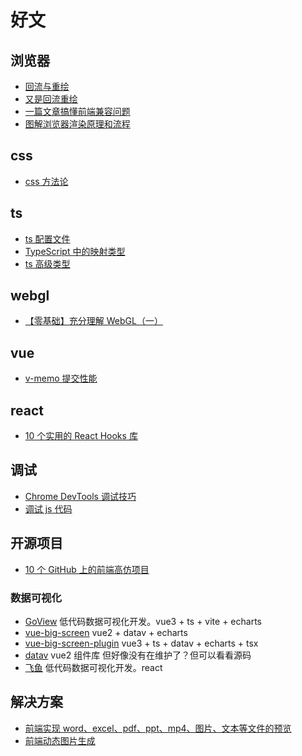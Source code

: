 # 好文

## 浏览器

- [回流与重绘](https://juejin.cn/post/6844903569087266823)
- [又是回流重绘](https://juejin.cn/post/7013131773756309517)
- [一篇文章搞懂前端兼容问题](https://juejin.cn/post/7130435421904830494)
- [图解浏览器渲染原理和流程](https://mp.weixin.qq.com/s/9GMk0kFTHyTW_UrL0svNpQ)

## css

- [css 方法论](https://juejin.cn/post/7113732818663899166)

## ts

- [ts 配置文件](https://mp.weixin.qq.com/s/pxbQbvZP2IWMQzA7v8YV4w)
- [TypeScript 中的映射类型](https://juejin.cn/post/7129379753651830815)
- [ts 高级类型](https://mp.weixin.qq.com/s/usDh1-Wzxrf4BftfWhwduA)

## webgl

- [【零基础】充分理解 WebGL（一）](https://juejin.cn/post/7098256201661546532)

## vue

- [v-memo 提交性能](https://juejin.cn/post/7144884293423071268)

## react

- [10 个实用的 React Hooks 库](https://juejin.cn/post/7112256252868034591)

## 调试

- [Chrome DevTools 调试技巧](https://juejin.cn/post/7125613440000851975)
- [调试 js 代码](https://juejin.cn/post/7030584939020042254)

## 开源项目

- [10 个 GitHub 上的前端高仿项目](https://juejin.cn/post/7124909032808120328)

### 数据可视化

- [GoView](https://gitee.com/MTrun/go-view) 低代码数据可视化开发。vue3 + ts + vite + echarts
- [vue-big-screen](https://gitee.com/MTrun/big-screen-vue-datav) vue2 + datav + echarts
- [vue-big-screen-plugin](https://gitee.com/MTrun/vue-big-screen-plugin) vue3 + ts + datav + echarts + tsx
- [datav](https://github.com/DataV-Team/DataV) vue2 组件库 但好像没有在维护了？但可以看看源码
- [飞鱼](https://github.com/CloudWise-OpenSource/FlyFish) 低代码数据可视化开发。react

## 解决方案

- [前端实现 word、excel、pdf、ppt、mp4、图片、文本等文件的预览](https://juejin.cn/post/7071598747519549454)
- [前端动态图片生成](https://mp.weixin.qq.com/s/Vzq_aYKVPxjXCVsLmoq88g)
